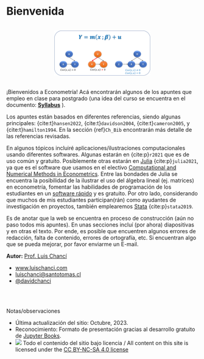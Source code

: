 # Bienvenida

<center><img src="_images/cover.png" alt="cover" width="50%" height="50%"style="margin: 15px 0 0 0"></center>
</br>

¡Bienvenidos a Econometría! Acá encontrarán algunos de los apuntes que empleo en clase para postgrado (una idea del curso se encuentra en el documento: [**Syllabus**](https://www.luischanci.com/documents/Syllabus_EconometriaII.pdf) ). 

Los apuntes están basados en diferentes referencias, siendo algunas principales: {cite:t}`hansen2022`, {cite:t}`davidson2004`, {cite:t}`cameron2005`, y {cite:t}`hamilton1994`. En la sección {ref}`Ch_Bib` encontrarán más detalle de las referencias revisadas.

En algunos tópicos incluiré aplicaciones/ilustraciones computacionales usando diferentes softwares. Algunas estarán en <a href="https://www.R-project.org/"><i class="fab fa-r-project"></i></a> {cite:p}`r2021` que es de uso común y gratuito. Posiblemente otras estarán en [Julia](https://julialang.org/) {cite:p}`julia2021`, ya que es el software que usamos en el electivo [Computational and Numerical Methods in Econometrics](https://www.luischanci.com/documents/SyllabusNumEcon.pdf). Entre las bondades de Julia se encuentra la posibilidad de la ilustrar el uso del álgebra lineal (ej. matrices) en econometría, fomentar las habilidades de programación de los estudiantes en un [software rápido](https://doi.org/10.1016/j.jedc.2015.05.009) y es gratuito. Por otro lado, considerando que muchos de mis estudiantes participan(rán) como ayudantes de investigación en proyectos, también emplearemos [Stata](https://www.stata.com/) {cite:p}`stata2019`.

Es de anotar que la web se encuentra en proceso de construcción (aún no paso todos mis apuntes). En unas secciones incluí (por ahora) diapositivas y en otras el texto. Por ende, es posible que encuentren algunos errores de redacción, falta de contenido, errores de ortografía, etc. Si encuentran algo que se pueda mejorar, por favor enviarme un E-mail. 

**Autor:** [Prof. Luis Chancí](https://www.luischanci.com)
- <i class="fa fa-globe"></i> <a href="http://www.luischanci.com" target="_blank">www.luischanci.com</a>
- <i class="fa fa-envelope-square"></i> <a href="mailto:luischanci@santotomas.cl" target="_blank">luischanci@santotomas.cl</a>
- <i class="fab fa-twitter-square"></i> <a href="https://twitter.com/davidchanci" target="_blank">@davidchanci</a>

</br></br>

Notas/observaciones
- Última actualización del sitio: Octubre, 2023.
- Reconocimiento: Formato de presentación gracias al desarrollo gratuito de [Jupyter Books](https://jupyterbook.org/).
- <a href="https://creativecommons.org/licenses/by-nc-sa/4.0/"><img src="https://licensebuttons.net/l/by-nc-sa/3.0/88x31.png"></a> Todo el contenido del sitio bajo licencia / All content on this site is licensed under the <a href="https://creativecommons.org/licenses/by-nc-sa/4.0/">CC BY-NC-SA 4.0 license</a>
